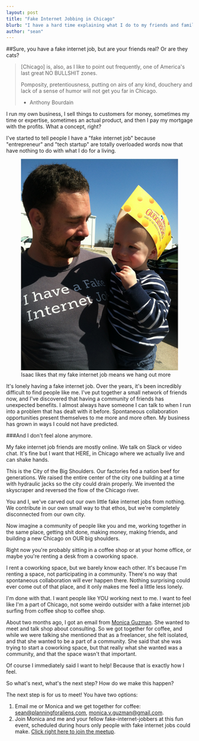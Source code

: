 ```yaml
---
layout: post
title: "Fake Internet Jobbing in Chicago"
blurb: "I have a hard time explaining what I do to my friends and family. I don't have coworkers and am sometimes lonely. You too? Let's hang out!"
author: "sean"
---
```


##Sure, you have a fake internet job, but are your friends real? Or are they cats?

> [Chicago] is, also, as I like to point out frequently, one of America's last
> great NO BULLSHIT zones.
>
> Pomposity, pretentiousness, putting on airs of any kind, douchery and
> lack of a sense of humor will not get you far in Chicago.
>
> - Anthony Bourdain

I run my own business, I sell things to customers for money, sometimes
my time or expertise, sometimes an actual product, and then I
pay my mortgage with the profits. What a concept, right?

I've started to tell people I have a "fake internet job"
because "entrepreneur" and "tech startup" are totally overloaded words
now that have nothing to do with what I do for a living.

<figure class="fake-internet-pic">
<img src="/images/fake-internet.jpg"/>
<figcaption>Isaac likes that my fake internet job means we hang out
more</figcaption>
</figure>

It's lonely having a fake internet job. Over the years, it's been
incredibly difficult to find people like me. I've put together a small
network of friends now, and I've discovered that having a community of
friends has unexpected benefits. I almost always have someone I can
talk to when I run into a problem that has dealt with it
before. Spontaneous collaboration opportunities present themselves to
me more and more often. My business has grown in ways I could not have
predicted.

###And I don't feel alone anymore.

My fake internet job friends are mostly online. We talk on Slack or
video chat. It's fine but I want that HERE, in Chicago where we
actually live and can shake hands.

This is the City of the Big Shoulders. Our factories fed a nation beef
for generations. We raised the entire center of the city one building
at a time with hydraulic jacks so the city could drain properly. We
invented the skyscraper and reversed the flow of the Chicago river.

You and I, we've carved out our own little fake internet jobs from
nothing. We contribute in our own small way to that ethos, but we're
completely disconnected from our own city.

Now imagine a community of people like you and me, working together in
the same place, getting shit done, making money, making friends, and
building a new Chicago on OUR big shoulders.

Right now you're probably sitting in a coffee shop or at your home
office, or maybe you're renting a desk from a coworking space.

I rent a coworking space, but we barely know each other. It's because
I'm renting a space, not participating in a community. There's no way
that spontaneous collaboration will ever happen there. Nothing
surprising could ever come out of that place, and it only makes me feel
a little less lonely.

I'm done with that. I want people like YOU working next to me. I want
to feel like I'm a part of Chicago, not some weirdo outsider with a
fake internet job surfing from coffee shop to coffee shop.

About two months ago, I got an email from <a
href="https://twitter.com/TheVisionfairy">Monica Guzman</a>. She
wanted to meet and talk shop about consulting. So we got together for
coffee, and while we were talking she mentioned that as a freelancer,
she felt isolated, and that she wanted to be a part of a
community. She said that she was trying to start a coworking space,
but that really what she wanted was a community, and that the space
wasn't that important.

Of course I immediately said I want to help! Because that is exactly
how I feel.

So what's next, what's the next step? How do we make this happen?

The next step is for us to meet! You have two options:

1. Email me or Monica and we get together for coffee:
   sean@planningforaliens.com, monica.v.guzman@gmail.com.
2. Join Monica and me and your fellow fake-internet-jobbers at this fun event,
   scheduled during hours only people with fake internet jobs could
   make. [Click right here to join the meetup](http://www.meetup.com/imposterati/).
